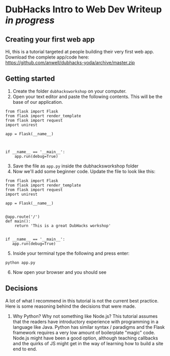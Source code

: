 # DubHacks Intro to Web Dev Writeup *in progress*
## Creating your first web app

Hi, this is a tutorial targeted at people building their very first web app. Download the complete app/code here: https://github.com/anwell/dubhacks-yoda/archive/master.zip 

## Getting started
1. Create the folder `dubhacksworkshop` on your computer.
2. Open your text editor and paste the following contents. This will be the base of our application.
```
from flask import Flask
from flask import render_template
from flask import request
import unirest

app = Flask(__name__)

 

if __name__ == '__main__':
    app.run(debug=True)
```
3. Save the file as `app.py` inside the dubhacksworkshop folder
4. Now we'll add some beginner code. Update the file to look like this:
```
from flask import Flask
from flask import render_template
from flask import request
import unirest

app = Flask(__name__)


@app.route('/')
def main():
    return 'This is a great DubHacks workshop'


if __name__ == '__main__':
   app.run(debug=True)
```
5. Inside your terminal type the following and press enter:
```
python app.py
```
6. Now open your browser and you should see 

## Decisions
A lot of what I recommend in this tutorial is not the current best practice. Here is some reasoning behind the decisions that were made.

1. Why Python? Why not something like Node.js?
This tutorial assumes that the readers have introductory experience with programming in a language like Java. Python has similar syntax / paradigms and the Flask framework requires a very low amount of boilerplate "magic" code. Node.js might have been a good option, although teaching callbacks and the quirks of JS might get in the way of learning how to build a site end to end.

